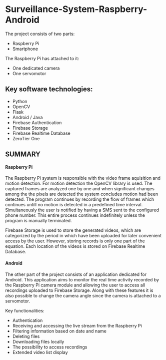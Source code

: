 # Surveillance-System-Raspberry-Android

The project consists of two parts:
   - Raspberry Pi
   - Smartphone
   
The Raspberry Pi has attached to it:
   - One dedicated camera
   - One servomotor
   
   
<h2>Key software technologies:</h2>

   * Python  
   * OpenCV
   * Flask 
   * Android / Java
   * Firebase Authentication
   * Firebase Storage
   * Firebase Realtime Database
   * ZeroTier One

<h2>SUMMARY</h2>

<h4>Raspberry Pi</h4>

 The Raspberry Pi system is responsible with the video frame aquisition and motion detection. For motion detection the OpenCV library is used.
 The captured frames are analyzed one by one and when significant changes among the the pixels are detected the system concludes motion had been detected.
 The program continues by recording the flow of frames which continues untill no motion is detected in a predefined time interval.
 Simultaneously the user is notified by having a SMS sent to the configured phone number.
 This entire process continues indefinitely unless the program is manually terminated.

 Firebase Storage is used to store the generated videos, which are categorized by the period in which have been uploaded for later convenient access by the user.
 However, storing records is only one part of the equation. Each location of the videos is stored on Firebase Realtime Database.
 
 <h4>Android</h4>
 
 The other part of the project consists of an application dedicated for Android. This application aims to monitor the real time activity recorded by the Raspberry Pi camera module and allowing the user 
 to access all recordings uploaded to Firebase Storage. Along with these features it is also possible to change the camera angle since the camera is attached to a servomotor.
 
 Key functionalities:
 * Authentication
 * Receiving and accessing the live stream from the Raspberry Pi
 * Filtering information based on date and name
 * Deleting files
 * Downloading files locally
 * The possibility to access recordings
 * Extended video list display
 






